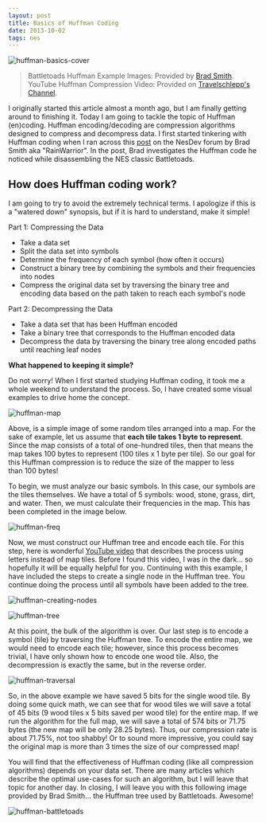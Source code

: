 ```yaml
---
layout: post
title: Basics of Huffman Coding
date: 2013-10-02 
tags: nes
---
```


![huffman-basics-cover](https://s3.us-east-2.amazonaws.com/jarrodparkes.com/huffman-basics-cover.png "Huffman Basics")

> Battletoads Huffman Example Images: Provided by [Brad Smith](http://rainwarrior.ca/).
YouTube Huffman Compression Video: Provided on [Travelschlepp's Channel](http://www.youtube.com/user/travelschlepp/about).

I originally started this article almost a month ago, but I am finally getting around to finishing it. Today I am going to tackle the topic of Huffman (en)coding. Huffman encoding/decoding are compression algorithms designed to compress and decompress data. I first started tinkering with Huffman coding when I ran across this [post](http://forums.nesdev.com/viewtopic.php?t=8609) on the NesDev forum by Brad Smith aka "RainWarrior". In the post, Brad investigates the Huffman code he noticed while disassembling the NES classic Battletoads.

## How does Huffman coding work?

I am going to try to avoid the extremely technical terms. I apologize if this is a "watered down" synopsis, but if it is hard to understand, make it simple!

Part 1: Compressing the Data

- Take a data set
- Split the data set into symbols
- Determine the frequency of each symbol (how often it occurs)
- Construct a binary tree by combining the symbols and their frequencies into nodes
- Compress the original data set by traversing the binary tree and encoding data based on the path taken to reach each symbol's node

Part 2: Decompressing the Data

- Take a data set that has been Huffman encoded
- Take a binary tree that corresponds to the Huffman encoded data
- Decompress the data by traversing the binary tree along encoded paths until reaching leaf nodes

**What happened to keeping it simple?**

Do not worry! When I first started studying Huffman coding, it took me a whole weekend to understand the process. So, I have created some visual examples to drive home the concept.

![huffman-map](https://s3.us-east-2.amazonaws.com/jarrodparkes.com/huffman-map.png "huffman-map")

Above, is a simple image of some random tiles arranged into a map. For the sake of example, let us assume that **each tile takes 1 byte to represent**. Since the map consists of a total of one-hundred tiles, then that means the map takes 100 bytes to represent (100 tiles x 1 byte per tile). So our goal for this Huffman compression is to reduce the size of the mapper to less than 100 bytes!

To begin, we must analyze our basic symbols. In this case, our symbols are the tiles themselves. We have a total of 5 symbols: wood, stone, grass, dirt, and water. Then, we must calculate their frequencies in the map. This has been completed in the image below.

![huffman-freq](https://s3.us-east-2.amazonaws.com/jarrodparkes.com/huffman-freq.png "huffman-freq")

Now, we must construct our Huffman tree and encode each tile. For this step, here is wonderful [YouTube video](http://youtu.be/0PahtaFK640) that describes the process using letters instead of map tiles. Before I found this video, I was in the dark... so hopefully it will be equally helpful for you. Continuing with this example, I have included the steps to create a single node in the Huffman tree. You continue doing the process until all symbols have been added to the tree.

![huffman-creating-nodes](https://s3.us-east-2.amazonaws.com/jarrodparkes.com/huffman-creating-nodes.png "huffman-creating-nodes")

![huffman-tree](https://s3.us-east-2.amazonaws.com/jarrodparkes.com/huffman-tree.png "huffman-tree")

At this point, the bulk of the algorithm is over. Our last step is to encode a symbol (tile) by traversing the Huffman tree. To encode the entire map, we would need to encode each tile; however, since this process becomes trivial, I have only shown how to encode one wood tile. Also, the decompression is exactly the same, but in the reverse order.

![huffman-traversal](https://s3.us-east-2.amazonaws.com/jarrodparkes.com/huffman-traversal.png "huffman-traversal")

So, in the above example we have saved 5 bits for the single wood tile. By doing some quick math, we can see that for wood tiles we will save a total of 45 bits (9 wood tiles x 5 bits saved per wood tile) for the entire map. If we run the algorithm for the full map, we will save a total of 574 bits or 71.75 bytes (the new map will be only 28.25 bytes). Thus, our compression rate is about 71.75%, not too shabby! Or to sound more impressive, you could say the original map is more than 3 times the size of our compressed map!

You will find that the effectiveness of Huffman coding (like all compression algorithms) depends on your data set. There are many articles which describe the optimal use-cases for such an algorithm, but I will leave that topic for another day. In closing, I will leave you with this following image provided by Brad Smith... the Huffman tree used by Battletoads. Awesome!

![huffman-battletoads](https://s3.us-east-2.amazonaws.com/jarrodparkes.com/huffman-battletoads.png "huffman-battletoads")